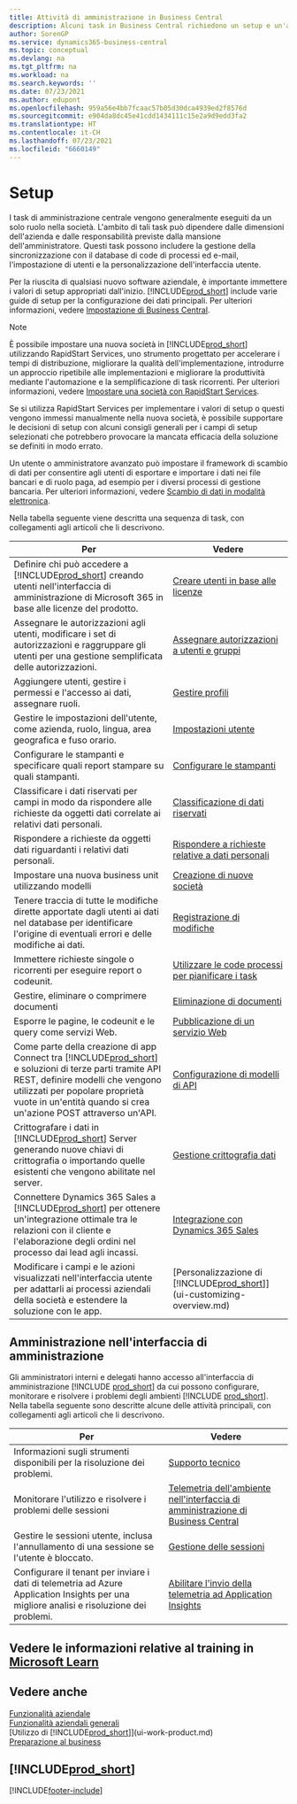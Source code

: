 ```yaml
---
title: Attività di amministrazione in Business Central
description: Alcuni task in Business Central richiedono un setup e un'amministrazione centrale. In questa sezione, viene fornita una descrizione di tali task e informazioni su come utilizzarli.
author: SorenGP
ms.service: dynamics365-business-central
ms.topic: conceptual
ms.devlang: na
ms.tgt_pltfrm: na
ms.workload: na
ms.search.keywords: ''
ms.date: 07/23/2021
ms.author: edupont
ms.openlocfilehash: 959a56e4bb7fcaac57b05d30dca4939ed2f8576d
ms.sourcegitcommit: e904da8dc45e41cdd1434111c15e2a9d9edd3fa2
ms.translationtype: HT
ms.contentlocale: it-CH
ms.lasthandoff: 07/23/2021
ms.locfileid: "6660149"
---
```

# <a name="administration"></a>Setup

I task di amministrazione centrale vengono generalmente eseguiti da un solo ruolo nella società. L'ambito di tali task può dipendere dalle dimensioni dell'azienda e dalle responsabilità previste dalla mansione dell'amministratore. Questi task possono includere la gestione della sincronizzazione con il database di code di processi ed e-mail, l'impostazione di utenti e la personalizzazione dell'interfaccia utente.  

Per la riuscita di qualsiasi nuovo software aziendale, è importante immettere i valori di setup appropriati dall'inizio. [!INCLUDE[prod_short](includes/prod_short.md)] include varie guide di setup per la configurazione dei dati principali. Per ulteriori informazioni, vedere [Impostazione di Business Central](setup.md).

> [!NOTE]
> È possibile impostare una nuova società in [!INCLUDE[prod_short](includes/prod_short.md)] utilizzando RapidStart Services, uno strumento progettato per accelerare i tempi di distribuzione, migliorare la qualità dell'implementazione, introdurre un approccio ripetibile alle implementazioni e migliorare la produttività mediante l'automazione e la semplificazione di task ricorrenti. Per ulteriori informazioni, vedere [Impostare una società con RapidStart Services](admin-set-up-a-company-with-rapidstart.md).

Se si utilizza RapidStart Services per implementare i valori di setup o questi vengono immessi manualmente nella nuova società, è possibile supportare le decisioni di setup con alcuni consigli generali per i campi di setup selezionati che potrebbero provocare la mancata efficacia della soluzione se definiti in modo errato.  

Un utente o amministratore avanzato può impostare il framework di scambio di dati per consentire agli utenti di esportare e importare i dati nei file bancari e di ruolo paga, ad esempio per i diversi processi di gestione bancaria. Per ulteriori informazioni, vedere [Scambio di dati in modalità elettronica](across-data-exchange.md).

Nella tabella seguente viene descritta una sequenza di task, con collegamenti agli articoli che li descrivono.  

|**Per**|**Vedere**|  
|------------|-------------|
|Definire chi può accedere a [!INCLUDE[prod_short](includes/prod_short.md)] creando utenti nell'interfaccia di amministrazione di Microsoft 365 in base alle licenze del prodotto.|[Creare utenti in base alle licenze](ui-how-users-permissions.md)|
|Assegnare le autorizzazioni agli utenti, modificare i set di autorizzazioni e raggruppare gli utenti per una gestione semplificata delle autorizzazioni.|[Assegnare autorizzazioni a utenti e gruppi](ui-how-users-permissions.md)|
|Aggiungere utenti, gestire i permessi e l'accesso ai dati, assegnare ruoli.|[Gestire profili](admin-users-profiles-roles.md)|
|Gestire le impostazioni dell'utente, come azienda, ruolo, lingua, area geografica e fuso orario.|[Impostazioni utente](admin-manage-user-settings-preferences.md)|
|Configurare le stampanti e specificare quali report stampare su quali stampanti.|[Configurare le stampanti](ui-specify-printer-selection-reports.md)|
|Classificare i dati riservati per campi in modo da rispondere alle richieste da oggetti dati correlate ai relativi dati personali.|[Classificazione di dati riservati](admin-classifying-data-sensitivity.md)|
|Rispondere a richieste da oggetti dati riguardanti i relativi dati personali.|[Rispondere a richieste relative a dati personali](admin-responding-to-requests-about-personal-data.md)|
|Impostare una nuova business unit utilizzando modelli|[Creazione di nuove società](about-new-company.md)|
|Tenere traccia di tutte le modifiche dirette apportate dagli utenti ai dati nel database per identificare l'origine di eventuali errori e delle modifiche ai dati.|[Registrazione di modifiche](across-log-changes.md)|  
|Immettere richieste singole o ricorrenti per eseguire report o codeunit.|[Utilizzare le code processi per pianificare i task](admin-job-queues-schedule-tasks.md)|  
|Gestire, eliminare o comprimere documenti|[Eliminazione di documenti](admin-manage-documents.md)|  
|Esporre le pagine, le codeunit e le query come servizi Web.|[Pubblicazione di un servizio Web](across-how-publish-web-service.md)|
|Come parte della creazione di app Connect tra [!INCLUDE[prod_short](includes/prod_short.md)] e soluzioni di terze parti tramite API REST, definire modelli che vengono utilizzati per popolare proprietà vuote in un'entità quando si crea un'azione POST attraverso un'API.|[Configurazione di modelli di API](admin-configuring-api-template.md)|
|Crittografare i dati in [!INCLUDE[prod_short](includes/prod_short.md)] Server generando nuove chiavi di crittografia o importando quelle esistenti che vengono abilitate nel server.|[Gestione crittografia dati](admin-manage-data-encryption.md)|
|Connettere Dynamics 365 Sales a [!INCLUDE[prod_short](includes/prod_short.md)] per ottenere un'integrazione ottimale tra le relazioni con il cliente e l'elaborazione degli ordini nel processo dai lead agli incassi.|[Integrazione con Dynamics 365 Sales](admin-prepare-dynamics-365-for-sales-for-integration.md)|
|Modificare i campi e le azioni visualizzati nell'interfaccia utente per adattarli ai processi aziendali della società e estendere la soluzione con le app.|[Personalizzazione di [!INCLUDE[prod_short](includes/prod_short.md)]](ui-customizing-overview.md)|

## <a name="administration-in-the-admin-center"></a>Amministrazione nell'interfaccia di amministrazione

Gli amministratori interni e delegati hanno accesso all'interfaccia di amministrazione [!INCLUDE [prod_short](includes/prod_short.md)] da cui possono configurare, monitorare e risolvere i problemi degli ambienti [!INCLUDE [prod_short](includes/prod_short.md)]. Nella tabella seguente sono descritte alcune delle attività principali, con collegamenti agli articoli che li descrivono.  

|**Per**|**Vedere**|  
|------------|-------------|
|Informazioni sugli strumenti disponibili per la risoluzione dei problemi.|[Supporto tecnico](/dynamics365/business-central/dev-itpro/technical-support)|
|Monitorare l'utilizzo e risolvere i problemi delle sessioni|[Telemetria dell'ambiente nell'interfaccia di amministrazione di Business Central](/dynamics365/business-central/dev-itpro/administration/tenant-admin-center-telemetry)|
|Gestire le sessioni utente, inclusa l'annullamento di una sessione se l'utente è bloccato.|[Gestione delle sessioni](/dynamics365/business-central/dev-itpro/administration/tenant-admin-center-environments#managing-sessions)|
|Configurare il tenant per inviare i dati di telemetria ad Azure Application Insights per una migliore analisi e risoluzione dei problemi.|[Abilitare l'invio della telemetria ad Application Insights](/dynamics365/business-central/dev-itpro/administration/telemetry-enable-application-insights)|

## <a name="see-related-training-at-microsoft-learn"></a>Vedere le informazioni relative al training in [Microsoft Learn](/learn/paths/deploy-configure-dynamics-365-business-central/)

## <a name="see-also"></a>Vedere anche

[Funzionalità aziendale](across-business-functionality.md)  
[Funzionalità aziendali generali](ui-across-business-areas.md)  
[Utilizzo di [!INCLUDE[prod_short](includes/prod_short.md)]](ui-work-product.md)  
[Preparazione al business](ui-get-ready-business.md)  

## [!INCLUDE[prod_short](includes/free_trial_md.md)]  


[!INCLUDE[footer-include](includes/footer-banner.md)]